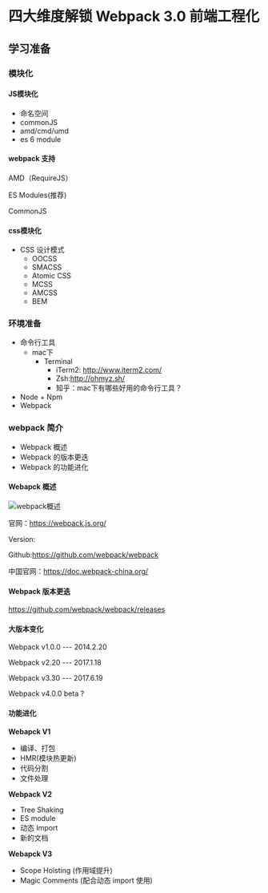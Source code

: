 # 四大维度解锁 Webpack 3.0 前端工程化

## 学习准备

### 模块化

#### JS模块化

- 命名空间
- commonJS
- amd/cmd/umd
- es 6 module

#### webpack 支持

AMD（RequireJS）

ES Modules(推荐)

CommonJS

#### css模块化

- CSS 设计模式
  - OOCSS
  - SMACSS
  - Atomic CSS
  - MCSS
  - AMCSS
  - BEM

### 环境准备

- 命令行工具
  - mac下
    - Terminal
      - iTerm2: http://www.iterm2.com/
      - Zsh:http://ohmyz.sh/
      - 知乎：mac下有哪些好用的命令行工具？
- Node + Npm
- Webpack

### webpack 简介

- Webpack 概述
- Webpack 的版本更迭
- Webpack 的功能进化

#### Webapck 概述

![webpack概述](C:\Users\wangtongmeng\Desktop\Blog\img\webpack概述.png)

官网：https://webpack.js.org/

Version:

Github:https://github.com/webpack/webpack

中国官网：https://doc.webpack-china.org/

#### Webpack 版本更迭

https://github.com/webpack/webpack/releases

#### 大版本变化

Webpack v1.0.0 --- 2014.2.20

Webpack v2.20 --- 2017.1.18

Webpack v3.30 --- 2017.6.19

Webpack v4.0.0 beta ?

#### 功能进化

**Webapck V1**

- 编译、打包
- HMR(模块热更新)
- 代码分割
- 文件处理

**Webpack V2**

- Tree Shaking
- ES module
- 动态 Import
- 新的文档

**Webapck V3**

- Scope Hoisting (作用域提升)
- Magic Comments (配合动态 import 使用)












